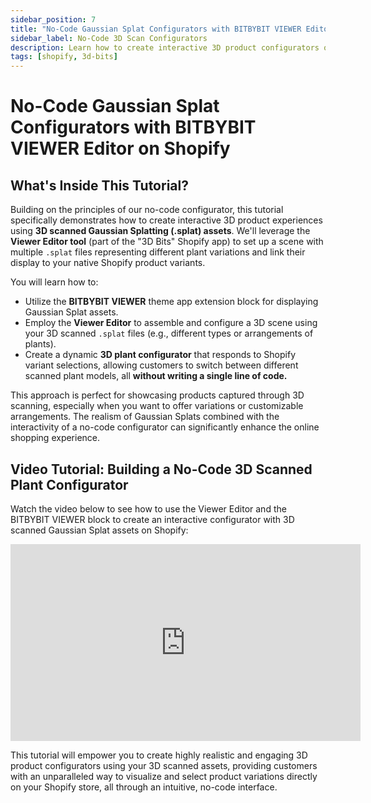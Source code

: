 ```yaml
---
sidebar_position: 7
title: "No-Code Gaussian Splat Configurators with BITBYBIT VIEWER Editor on Shopify"
sidebar_label: No-Code 3D Scan Configurators
description: Learn how to create interactive 3D product configurators on Shopify using 3D scanned Gaussian Splatting (.splat) assets and the BITBYBIT VIEWER Editor, all without writing any code.
tags: [shopify, 3d-bits]
---
```


# No-Code Gaussian Splat Configurators with BITBYBIT VIEWER Editor on Shopify

## What's Inside This Tutorial?

Building on the principles of our no-code configurator, this tutorial specifically demonstrates how to create interactive 3D product experiences using **3D scanned Gaussian Splatting (.splat) assets**. We'll leverage the **Viewer Editor tool** (part of the "3D Bits" Shopify app) to set up a scene with multiple `.splat` files representing different plant variations and link their display to your native Shopify product variants.

You will learn how to:
*   Utilize the **BITBYBIT VIEWER** theme app extension block for displaying Gaussian Splat assets.
*   Employ the **Viewer Editor** to assemble and configure a 3D scene using your 3D scanned `.splat` files (e.g., different types or arrangements of plants).
*   Create a dynamic **3D plant configurator** that responds to Shopify variant selections, allowing customers to switch between different scanned plant models, all **without writing a single line of code.**

This approach is perfect for showcasing products captured through 3D scanning, especially when you want to offer variations or customizable arrangements. The realism of Gaussian Splats combined with the interactivity of a no-code configurator can significantly enhance the online shopping experience.

## Video Tutorial: Building a No-Code 3D Scanned Plant Configurator

Watch the video below to see how to use the Viewer Editor and the BITBYBIT VIEWER block to create an interactive configurator with 3D scanned Gaussian Splat assets on Shopify:

<div class="responsive-video-container">
  <iframe 
    width="560" 
    height="315" 
    src="https://www.youtube.com/embed/B0N3l5Zl5fw" 
    title="No-Code 3D Scanned Plant Configurators on Shopify with Bitbybit Viewer Editor and Gaussian Splats" 
    frameborder="0" 
    allow="accelerometer; autoplay; clipboard-write; encrypted-media; gyroscope; picture-in-picture; web-share" 
    allowfullscreen>
  </iframe>
</div>

This tutorial will empower you to create highly realistic and engaging 3D product configurators using your 3D scanned assets, providing customers with an unparalleled way to visualize and select product variations directly on your Shopify store, all through an intuitive, no-code interface.